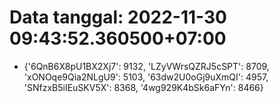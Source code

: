 # Data tanggal: 2022-11-30 09:43:52.360500+07:00

* {'6QnB6X8pU1BX2Xj7': 9132, 'LZyVWrsQZRJ5cSPT': 8709, 'xONOqe9Qia2NLgU9': 5103, '63dw2U0oGj9uXmQI': 4957, 'SNfzxB5iIEuSKV5X': 8368, '4wg929K4bSk6aFYn': 8466}
